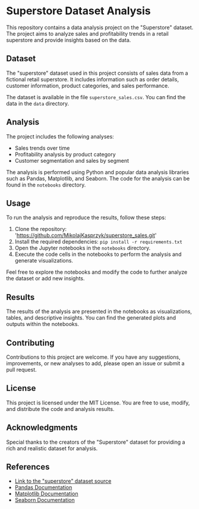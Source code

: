 # Superstore Dataset Analysis

This repository contains a data analysis project on the "Superstore" dataset. The project aims to analyze sales and profitability trends in a retail superstore and provide insights based on the data.

## Dataset

The "superstore" dataset used in this project consists of sales data from a fictional retail superstore. It includes information such as order details, customer information, product categories, and sales performance.

The dataset is available in the file `superstore_sales.csv`. You can find the data in the `data` directory.

## Analysis

The project includes the following analyses:

- Sales trends over time
- Profitability analysis by product category
- Customer segmentation and sales by segment

The analysis is performed using Python and popular data analysis libraries such as Pandas, Matplotlib, and Seaborn. The code for the analysis can be found in the `notebooks` directory.

## Usage

To run the analysis and reproduce the results, follow these steps:

1. Clone the repository: 'https://github.com/MikolajKasprzyk/superstore_sales.git'
2. Install the required dependencies: `pip install -r requirements.txt`
3. Open the Jupyter notebooks in the `notebooks` directory.
4. Execute the code cells in the notebooks to perform the analysis and generate visualizations.

Feel free to explore the notebooks and modify the code to further analyze the dataset or add new insights.

## Results

The results of the analysis are presented in the notebooks as visualizations, tables, and descriptive insights. You can find the generated plots and outputs within the notebooks.

## Contributing

Contributions to this project are welcome. If you have any suggestions, improvements, or new analyses to add, please open an issue or submit a pull request.

## License

This project is licensed under the MIT License. You are free to use, modify, and distribute the code and analysis results.

## Acknowledgments

Special thanks to the creators of the "Superstore" dataset for providing a rich and realistic dataset for analysis.

## References

- [Link to the "superstore" dataset source](https://www.kaggle.com/datasets/rohitsahoo/sales-forecasting)
- [Pandas Documentation](https://pandas.pydata.org/docs/)
- [Matplotlib Documentation](https://matplotlib.org/stable/contents.html)
- [Seaborn Documentation](https://seaborn.pydata.org/)

